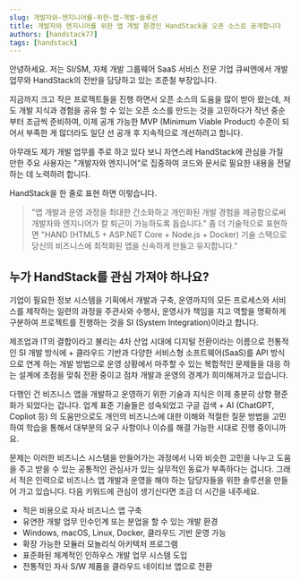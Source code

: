 ```yaml
---
slug: 개발자와-엔지니어를-위한-앱-개발-솔루션
title: 개발자와 엔지니어를 위한 앱 개발 환경인 HandStack을 오픈 소스로 공개합니다
authors: [handstack77]
tags: [handstack]
---
```


안녕하세요. 저는 SI/SM, 자체 개발 그룹웨어 SaaS 서비스 전문 기업 큐씨엔에서 개발 업무와 HandStack의 전반을 담당하고 있는 조준철 부장입니다.

지금까지 크고 작은 프로젝트들을 진행 하면서 오픈 소스의 도움을 많이 받아 왔는데, 저도 개발 지식과 경험을 공유 할 수 있는 오픈 소스를 만드는 것을 고민하다가 작년 중순부터 조금씩 준비하여, 이제 공개 가능한 MVP (Minimum Viable Product) 수준이 되어서 부족한 게 많더라도 일단 선 공개 후 지속적으로 개선하려고 합니다.

아무래도 제가 개발 업무를 주로 하고 있다 보니 자연스레 HandStack에 관심을 가질 만한 주요 사용자는 "개발자와 엔지니어"로 집중하여 코드와 문서로 필요한 내용을 전달하는 데 노력하려 합니다.

HandStack을 한 줄로 표현 하면 이렇습니다.

> "앱 개발과 운영 과정을 최대한 간소화하고 개인화된 개발 경험을 제공함으로써 개발자와 엔지니어가 칼 퇴근이 가능하도록 돕습니다." 좀 더 기술적으로 표현하면 "HAND (HTML5 + ASP.NET Core + Node.js + Docker) 기술 스택으로 당신의 비즈니스에 최적화된 앱을 신속하게 만들고 유지합니다."

## 누가 HandStack를 관심 가져야 하나요?

기업이 필요한 정보 시스템을 기획에서 개발과 구축, 운영까지의 모든 프로세스와 서비스를 제작하는 일련의 과정을 주관사와 수행사, 운영사가 책임을 지고 역할을 명확하게 구분하여 프로젝트를 진행하는 것을 SI (System Integration)이라고 합니다.

제조업과 IT의 결합이라고 불리는 4차 산업 시대에 디지털 전환이라는 이름으로 전통적인 SI 개발 방식에 + 클라우드 기반과 다양한 서비스형 소프트웨어(SaaS)를 API 방식으로 연계 하는 개발 방법으로 운영 상황에서 마주할 수 있는 복합적인 문제들을 대응 하는 설계에 초점을 맞춰 전환 중이고 점차 개발과 운영의 경계가 희미해져가고 있습니다.

다행인 건 비즈니스 앱을 개발하고 운영하기 위한 기술과 지식은 이제 충분히 상향 평준화가 되었다는 겁니다. 업계 표준 기술들은 성숙되었고 구글 검색 + AI (ChatGPT, Copliot 등) 의 도움만으로도 개인의 비즈니스에 대한 이해와 적절한 질문 방법을 고민하여 학습을 통해서 대부분의 요구 사항이나 이슈를 해결 가능한 시대로 진행 중이니까요.

문제는 이러한 비즈니스 시스템을 만들어가는 과정에서 나와 비슷한 고민을 나누고 도움을 주고 받을 수 있는 공통적인 관심사가 있는 실무적인 동료가 부족하다는 겁니다. 그래서 적은 인력으로 비즈니스 앱 개발과 운영을 해야 하는 담당자들을 위한 솔루션을 만들어 가고 있습니다. 다음 키워드에 관심이 생기신다면 조금 더 시간을 내주세요.

* 적은 비용으로 자사 비즈니스 앱 구축
* 유연한 개발 업무 인수인계 또는 분업을 할 수 있는 개발 환경
* Windows, macOS, Linux, Docker, 클라우드 기반 운영 가능
* 확장 가능한 모듈러 모놀리식 아키텍처 프로그램
* 표준화된 체계적인 인하우스 개발 업무 시스템 도입
* 전통적인 자사 S/W 제품을 클라우드 네이티브 앱으로 전환